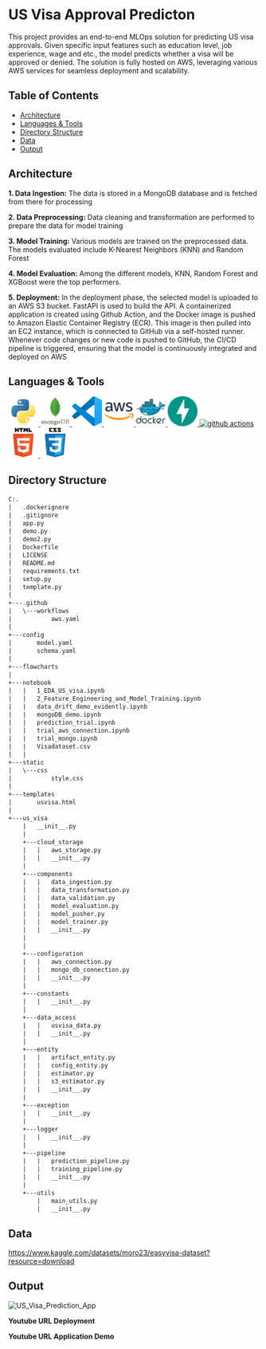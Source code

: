 # US Visa Approval Predicton
This project provides an end-to-end MLOps solution for predicting US visa approvals. Given specific input features such as education level, job experience, wage and etc., the model predicts whether a visa will be approved or denied. The solution is fully hosted on AWS, leveraging various AWS services for seamless deployment and scalability.

## Table of Contents
- [Architecture](#architecture)
- [Languages & Tools](#languages--tools)
- [Directory Structure](#directory-structure)
- [Data](#data)
- [Output](#output)
  
## Architecture
**1. Data Ingestion:**  The data is stored in a MongoDB database and is fetched from there for processing

**2. Data Preprocessing:** Data cleaning and transformation are performed to prepare the data for model training

**3. Model Training:** Various models are trained on the preprocessed data. The models evaluated include K-Nearest Neighbors (KNN) and Random Forest

**4. Model Evaluation:** Among the different models, KNN, Random Forest and XGBoost were the top performers.

**5. Deployment:** In the deployment phase, the selected model is uploaded to an AWS S3 bucket. FastAPI is used to build the API. A containerized application is created using Github Action, and the Docker image is pushed to Amazon Elastic Container Registry (ECR). This image is then pulled into an EC2 instance, which is connected to GitHub via a self-hosted runner. Whenever code changes or new code is pushed to GitHub, the CI/CD pipeline is triggered, ensuring that the model is continuously integrated and deployed on AWS

## Languages & Tools
<div align="">
  <a href="https://www.python.org" target="_blank" rel="noreferrer">
    <img src="https://raw.githubusercontent.com/devicons/devicon/master/icons/python/python-original.svg" alt="python" width="60" height="60"/>
  </a>
  <a href="https://www.mongodb.com" target="_blank" rel="noreferrer">
    <img src="https://raw.githubusercontent.com/devicons/devicon/master/icons/mongodb/mongodb-original-wordmark.svg" alt="mongodb" width="60" height="60"/>
  </a>
  <a href="https://code.visualstudio.com" target="_blank" rel="noreferrer">
    <img src="https://raw.githubusercontent.com/devicons/devicon/master/icons/vscode/vscode-original.svg" alt="vscode" width="60" height="60"/>
  </a>
  <a href="https://aws.amazon.com/s3/" target="_blank" rel="noreferrer">
    <img src="https://raw.githubusercontent.com/devicons/devicon/master/icons/amazonwebservices/amazonwebservices-original-wordmark.svg" alt="aws s3" width="60" height="60"/>
  </a>
  <a href="https://www.docker.com/" target="_blank" rel="noreferrer">
    <img src="https://raw.githubusercontent.com/devicons/devicon/master/icons/docker/docker-original-wordmark.svg" alt="docker" width="60" height="60"/>
  </a>
  <a href="https://fastapi.tiangolo.com" target="_blank" rel="noreferrer">
    <img src="https://raw.githubusercontent.com/devicons/devicon/master/icons/fastapi/fastapi-original.svg" alt="fastapi" width="60" height="60"/>
  </a>
  <a href="https://github.com/features/actions" target="_blank" rel="noreferrer">
    <img src="https://avatars.githubusercontent.com/u/44036562?s=200&v=4" alt="github actions" width="60" height="60"/>
  </a>
  <a href="https://developer.mozilla.org/en-US/docs/Web/HTML" target="_blank" rel="noreferrer">
    <img src="https://raw.githubusercontent.com/devicons/devicon/master/icons/html5/html5-original-wordmark.svg" alt="html" width="60" height="60"/>
  </a>
  <a href="https://developer.mozilla.org/en-US/docs/Web/CSS" target="_blank" rel="noreferrer">
    <img src="https://raw.githubusercontent.com/devicons/devicon/master/icons/css3/css3-original-wordmark.svg" alt="css" width="60" height="60"/>
  </a>
</div>

## Directory Structure

```
C:.
|   .dockerignore
|   .gitignore
|   app.py
|   demo.py
|   demo2.py
|   Dockerfile
|   LICENSE
|   README.md
|   requirements.txt
|   setup.py
|   template.py
|
+---.github
|   \---workflows
|           aws.yaml
|
+---config
|       model.yaml
|       schema.yaml
|
+---flowcharts
|
+---notebook
|   |   1_EDA_US_visa.ipynb
|   |   2_Feature_Engineering_and_Model_Training.ipynb
|   |   data_drift_demo_evidently.ipynb
|   |   mongoDB_demo.ipynb
|   |   prediction_trial.ipynb
|   |   trial_aws_connection.ipynb
|   |   trial_mongo.ipynb
|   |   Visadataset.csv
|   |
+---static
|   \---css
|           style.css
|
+---templates
|       usvisa.html
|
+---us_visa
    |   __init__.py
    |
    +---cloud_storage
    |   |   aws_storage.py
    |   |   __init__.py
    |
    +---components
    |   |   data_ingestion.py
    |   |   data_transformation.py
    |   |   data_validation.py
    |   |   model_evaluation.py
    |   |   model_pusher.py
    |   |   model_trainer.py
    |   |   __init__.py
    |   
    |
    +---configuration
    |   |   aws_connection.py
    |   |   mongo_db_connection.py
    |   |   __init__.py
    |
    +---constants
    |   |   __init__.py
    |
    +---data_access
    |   |   usvisa_data.py
    |   |   __init__.py
    |
    +---entity
    |   |   artifact_entity.py
    |   |   config_entity.py
    |   |   estimator.py
    |   |   s3_estimator.py
    |   |   __init__.py
    |
    +---exception
    |   |   __init__.py
    |
    +---logger
    |   |   __init__.py
    |
    +---pipeline
    |   |   prediction_pipeline.py
    |   |   training_pipeline.py
    |   |   __init__.py
    |
    +---utils
        |   main_utils.py
        |   __init__.py
```
## Data
https://www.kaggle.com/datasets/moro23/easyvisa-dataset?resource=download
## Output
![US_Visa_Prediction_App](https://github.com/mansoorali1/US_Visa_Approval_Predicton/assets/73877240/9ce44d98-6038-476c-a57b-15b2354f0b2f)

**Youtube URL Deployment**

**Youtube URL Application Demo**
